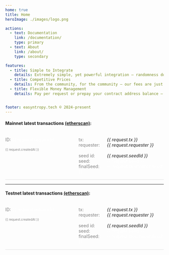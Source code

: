 ```yaml
---
home: true
title: Home
heroImage: ./images/logo.png

actions:
  - text: Documentation
    link: /documentation/
    type: primary
  - text: About
    link: /about/
    type: secondary

features:
  - title: Simple to Integrate
    details: Extremely simple, yet powerful integration — randomness doesn't have to be complicated.
  - title: Competitive Prices
    details: From the community, for the community — our fees are just to cover oracle operation costs.
  - title: Flexible Money Management
    details: Pay per request or prepay your contract address balance — it’s up to you. And yes, you can always withdraw your funds.


footer: easyntropy.tech © 2024-present
---
```


<div>
  <h4>Mainnet latest transactions <a target="_blank" href="https://etherscan.io/address/0x2a9adbbad92f37670e8E98fe86a8B2fb07681690">(etherscan)</a>:</h4>
  <div class="requests-container" style="width: 100%; display: flex; flex-direction: column; gap: 1rem;">
    <div v-for="request in latestMainnetRequests" :key="request.requestId" class="request-item" style="display: flex; border-bottom: 1px solid #ddd; padding: 1rem 0; gap: 70px; color: white">
      <div class="request-content-right">
        <span style="color: grey">ID:</span> {{ request.requestId }}<br />
        <span style="color: grey; font-size: 10px">{{ request.createdAt }}</span>
      </div>
      <div class="request-content-left">
        <span style="color: grey; display: inline-block; width: 90px">tx:</span><a target="_blank" :href="`https://etherscan.io/tx/${request.tx}`" style="font-style: italic; text-decoration: none">{{ request.tx }}</a><br />
        <span style="color: grey; display: inline-block; width: 90px">requester:</span><a target="_blank" :href="`https://etherscan.io/address/${request.requester}`" style="font-style: italic; text-decoration: none">{{ request.requester }}</a><br /><br />
        <span style="color: grey; display: inline-block; width: 90px">seed id:</span><a target="_blank" :href="`https://api.drand.sh/52db9ba70e0cc0f6eaf7803dd07447a1f5477735fd3f661792ba94600c84e971/public/${request.seedId}`" style="font-style: italic; text-decoration: none">{{ request.seedId }}</a><br />
        <span style="color: grey; display: inline-block; width: 90px">seed:</span>{{ request.seed }}<br />
        <span style="color: grey; display: inline-block; width: 90px">finalSeed:</span>{{ request.destinationSeed }}<br />
      </div>
    </div>
  </div>
</div>
<hr />

<div>
  <h4>Testnet latest transactions <a target="_blank" href="https://sepolia.etherscan.io/address/0x62AdC8dd46E71E6dc04A8EC5304e9E9521A9D436">(etherscan)</a>:</h4>
  <div class="requests-container" style="width: 100%; display: flex; flex-direction: column; gap: 1rem;">
    <div v-for="request in latestTestnetRequests" :key="request.requestId" class="request-item" style="display: flex; border-bottom: 1px solid #ddd; padding: 1rem 0; gap: 70px; color: white">
      <div class="request-content-right">
        <span style="color: grey">ID:</span> {{ request.requestId }}<br />
        <span style="color: grey; font-size: 10px">{{ request.createdAt }}</span>
      </div>
      <div class="request-content-left">
        <span style="color: grey; display: inline-block; width: 90px">tx:</span><a target="_blank" :href="`https://sepolia.etherscan.io/tx/${request.tx}`" style="font-style: italic; text-decoration: none">{{ request.tx }}</a><br />
        <span style="color: grey; display: inline-block; width: 90px">requester:</span><a target="_blank" :href="`https://sepolia.etherscan.io/address/${request.requester}`" style="font-style: italic; text-decoration: none">{{ request.requester }}</a><br /><br />
        <span style="color: grey; display: inline-block; width: 90px">seed id:</span><a target="_blank" :href="`https://api.drand.sh/52db9ba70e0cc0f6eaf7803dd07447a1f5477735fd3f661792ba94600c84e971/public/${request.seedId}`" style="font-style: italic; text-decoration: none">{{ request.seedId }}</a><br />
        <span style="color: grey; display: inline-block; width: 90px">seed:</span>{{ request.seed }}<br />
        <span style="color: grey; display: inline-block; width: 90px">finalSeed:</span>{{ request.destinationSeed }}<br />
      </div>
    </div>
  </div>
</div>

<script setup>
import { ref, onMounted, onUnmounted } from 'vue'

// testnet
const latestTestnetRequests = ref([])
const fetchLatestTestnetRequests = async () => {
  if (import.meta.env.SSR) return
  const response = await fetch('/ethereum-testnet/api/rng-requests/latest')
  const data = await response.json()
  latestTestnetRequests.value = data.map(request => ({
    requestId: request.requestId,
    requester: request.requester,
    callbackSelector: request.callbackSelector,
    seedId: request.seedId,
    destinationSeed: request.destinationSeed,
    seed: request.seed,
    tx: request.tx,
    createdAt: new Date(request.createdAt).toLocaleString()
  }))
}

onMounted(() => {
  fetchLatestTestnetRequests()
  const intervalTestnet = setInterval(fetchLatestTestnetRequests, 10000)
  onUnmounted(() => clearInterval(intervalTestnet))
})

// mainnet
const latestMainnetRequests = ref([])
const fetchLatestMainnetRequests = async () => {
  if (import.meta.env.SSR) return
  const response = await fetch('/ethereum-mainnet/api/rng-requests/latest')
  const data = await response.json()
  latestMainnetRequests.value = data.map(request => ({
    requestId: request.requestId,
    requester: request.requester,
    callbackSelector: request.callbackSelector,
    seedId: request.seedId,
    destinationSeed: request.destinationSeed,
    seed: request.seed,
    tx: request.tx,
    createdAt: new Date(request.createdAt).toLocaleString()
  }))
}

onMounted(() => {
  fetchLatestMainnetRequests()
  const intervalMainnet = setInterval(fetchLatestMainnetRequests, 10000)
  onUnmounted(() => clearInterval(intervalMainnet))
})
</script>
